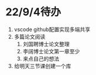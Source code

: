 # 22/9/4待办

1. vscode github配置实现多端共享
2. 多篇论文阅读
    1. 刘国聘博士论文整理
    2. 李阔博士论文第一章至少
    3. 来点自己的想法
3. 给明天三节课创建一个库
